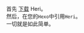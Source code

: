 首先 [下载](https://github.com/ganto-cn/hexo-theme-heri/releases) Heri。  
然后，在您的`Hexo`中引用`Heri`。  
一切就是如此简单。  
